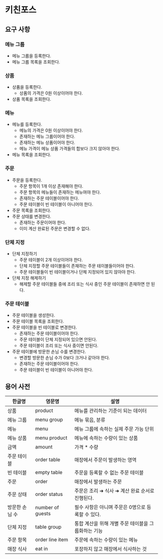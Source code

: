 # 키친포스
## 요구 사항
### 메뉴 그룹
* 메뉴 그룹을 등록한다.
* 메뉴 그룹 목록을 조회한다.

### 상품
* 상품을 등록한다.
  * 상품의 가격은 0원 이상이어야 한다.
* 상품 목록을 조회한다.

### 메뉴
* 메뉴를 등록한다.
  * 메뉴의 가격은 0원 이상이어야 한다.
  * 존재하는 메뉴 그룹이어야 한다.
  * 존재하는 메뉴 상품이어야 한다.
  * 메뉴 가격이 메뉴 상품 가격들의 합보다 크지 않아야 한다.
* 메뉴 목록을 조회한다.

### 주문
* 주문을 등록한다.
  * 주문 항목이 1개 이상 존재해야 한다.
  * 주문 항목의 메뉴들이 존재하는 메뉴여야 한다.
  * 존재하는 주문 테이블이어야 한다.
  * 주문 테이블이 빈 테이블이 아니어야 한다.
* 주문 목록을 조회한다.
* 주문 상태를 변경한다.
  * 존재하는 주문이어야 한다.
  * 이미 계산 완료된 주문은 변경할 수 없다.

### 단체 지정
* 단체 지정하기
  * 주문 테이블이 2개 이상이어야 한다.
  * 단체 지정할 주문 테이블들이 존재하는 주문 테이블들이어야 한다.
  * 주문 테이블들이 빈 테이블이거나 단체 지정되어 있지 않아야 한다.
* 단체 지정 해제하기
  * 해제할 주문 테이블들 중에 조리 또는 식사 중인 주문 테이블이 존재하면 안 된다.

### 주문 테이블
* 주문 테이블을 생성한다.
* 주문 테이블 목록을 조회한다.
* 주문 테이블을 빈 테이블로 변경한다.
  * 존재하는 주문 테이블이어야 한다.
  * 주문 테이블이 단체 지정되어 있으면 안된다.
  * 주문 테이블이 조리 또는 식사 중이면 안된다.
* 주문 테이블에 방문한 손님 수를 변경한다.
  * 변경할 방문한 손님 수가 0보다 크거나 같아야 한다.
  * 존재하는 주문 테이블이어야 한다.
  * 주문 테이블이 빈 테이블이 아니어야 한다.

## 용어 사전

| 한글명 | 영문명 | 설명 |
| --- | --- | --- |
| 상품 | product | 메뉴를 관리하는 기준이 되는 데이터 |
| 메뉴 그룹 | menu group | 메뉴 묶음, 분류 |
| 메뉴 | menu | 메뉴 그룹에 속하는 실제 주문 가능 단위 |
| 메뉴 상품 | menu product | 메뉴에 속하는 수량이 있는 상품 |
| 금액 | amount | 가격 * 수량 |
| 주문 테이블 | order table | 매장에서 주문이 발생하는 영역 |
| 빈 테이블 | empty table | 주문을 등록할 수 없는 주문 테이블 |
| 주문 | order | 매장에서 발생하는 주문 |
| 주문 상태 | order status | 주문은 조리 ➜ 식사 ➜ 계산 완료 순서로 진행된다. |
| 방문한 손님 수 | number of guests | 필수 사항은 아니며 주문은 0명으로 등록할 수 있다. |
| 단체 지정 | table group | 통합 계산을 위해 개별 주문 테이블을 그룹화하는 기능 |
| 주문 항목 | order line item | 주문에 속하는 수량이 있는 메뉴 |
| 매장 식사 | eat in | 포장하지 않고 매장에서 식사하는 것 |
